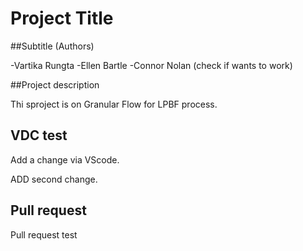 # Project Title 

##Subtitle (Authors)

-Vartika Rungta
-Ellen Bartle
-Connor Nolan (check if wants to work)

##Project description

Thi sproject is on Granular Flow for LPBF process. 

## VDC test

Add a change via VScode.

ADD second change. 

## Pull request

Pull request test